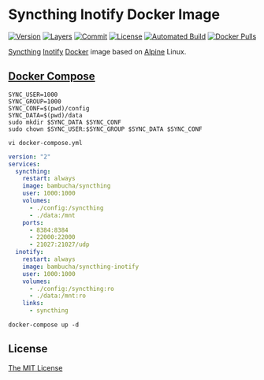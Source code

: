 # Syncthing Inotify Docker Image

[![Version](https://images.microbadger.com/badges/version/bambucha/syncthing-inotify.svg)](https://microbadger.com/images/bambucha/syncthing-inotify) [![Layers](https://images.microbadger.com/badges/image/bambucha/syncthing-inotify.svg)](https://microbadger.com/images/bambucha/syncthing-inotify/) [![Commit](https://images.microbadger.com/badges/commit/bambucha/syncthing-inotify.svg)](https://microbadger.com/images/bambucha/syncthing-inotify) [![License](https://images.microbadger.com/badges/license/bambucha/syncthing-inotify.svg)](https://microbadger.com/images/bambucha/syncthing-inotify) [![Automated Build](https://img.shields.io/docker/automated/bambucha/syncthing-inotify.svg)](https://registry.hub.docker.com/u/bambucha/syncthing-inotify/) [![Docker Pulls](https://img.shields.io/docker/pulls/bambucha/syncthing-inotify.svg)](https://registry.hub.docker.com/u/bambucha/syncthing-inotify/)

[Syncthing](https://github.com/syncthing/syncthing/) [Inotify](https://github.com/syncthing/syncthing-inotify/) [Docker](https://docker.com/) image based on [Alpine](https://alpinelinux.org/) Linux.

## [Docker Compose](https://docs.docker.com/compose/)

```shell
SYNC_USER=1000
SYNC_GROUP=1000
SYNC_CONF=$(pwd)/config
SYNC_DATA=$(pwd)/data
sudo mkdir $SYNC_DATA $SYNC_CONF
sudo chown $SYNC_USER:$SYNC_GROUP $SYNC_DATA $SYNC_CONF
```

```shell
vi docker-compose.yml
```

```yml
version: "2"
services:
  syncthing:
    restart: always
    image: bambucha/syncthing
    user: 1000:1000
    volumes:
      - ./config:/syncthing
      - ./data:/mnt
    ports:
      - 8384:8384
      - 22000:22000
      - 21027:21027/udp
  inotify:
    restart: always
    image: bambucha/syncthing-inotify
    user: 1000:1000
    volumes:
      - ./config:/syncthing:ro
      - ./data:/mnt:ro
    links:
      - syncthing
```

```shell
docker-compose up -d
```

## License

[The MIT License](LICENSE)
